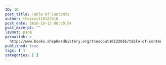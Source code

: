 ```yaml
---
ID: 10
post_title: Table of Contents
author: thescout10122016
post_date: 2016-10-13 00:00:54
post_excerpt: ""
layout: page
permalink: >
  http://www.books.shepherdhistory.org/thescout10122016/table-of-contents/
published: true
tags: [ ]
categories: [ ]
---
```

<!-- Here be dragons.-->